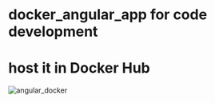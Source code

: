 # docker_angular_app for code development
#  host it in Docker Hub
![angular_docker](https://user-images.githubusercontent.com/69736173/110465602-88b24400-80cc-11eb-9db4-fe07393dd47c.JPG)
